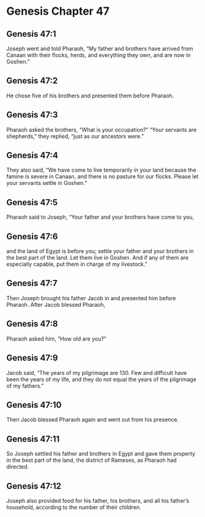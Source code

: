 # Genesis Chapter 47

## Genesis 47:1
Joseph went and told Pharaoh, “My father and brothers have arrived from Canaan with their flocks, herds, and everything they own, and are now in Goshen.”

## Genesis 47:2
He chose five of his brothers and presented them before Pharaoh.

## Genesis 47:3
Pharaoh asked the brothers, “What is your occupation?” “Your servants are shepherds,” they replied, “just as our ancestors were.”

## Genesis 47:4
They also said, “We have come to live temporarily in your land because the famine is severe in Canaan, and there is no pasture for our flocks. Please let your servants settle in Goshen.”

## Genesis 47:5
Pharaoh said to Joseph, “Your father and your brothers have come to you,

## Genesis 47:6
and the land of Egypt is before you; settle your father and your brothers in the best part of the land. Let them live in Goshen. And if any of them are especially capable, put them in charge of my livestock.”

## Genesis 47:7
Then Joseph brought his father Jacob in and presented him before Pharaoh. After Jacob blessed Pharaoh,

## Genesis 47:8
Pharaoh asked him, “How old are you?”

## Genesis 47:9
Jacob said, “The years of my pilgrimage are 130. Few and difficult have been the years of my life, and they do not equal the years of the pilgrimage of my fathers.”

## Genesis 47:10
Then Jacob blessed Pharaoh again and went out from his presence.

## Genesis 47:11
So Joseph settled his father and brothers in Egypt and gave them property in the best part of the land, the district of Rameses, as Pharaoh had directed.

## Genesis 47:12
Joseph also provided food for his father, his brothers, and all his father’s household, according to the number of their children.

